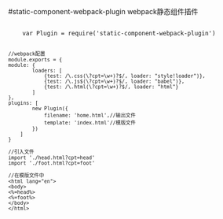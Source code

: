 #static-component-webpack-plugin
webpack静态组件插件

<code>
    var Plugin = require('static-component-webpack-plugin')

    //webpack配置
    module.exports = {
    module: {
            loaders: [
                {test: /\.css(\?cpt=\w+)?$/, loader: "style!loader")},
                {test: /\.js$(\?cpt=\w+)?$/, loader: "babel")},
                {test: /\.html(\?cpt=\w+)?$/, loader: "html"}
            ]
    },
    plugins: [
            new Plugin({
                filename: 'home.html',//输出文件
                template: 'index.html'//模版文件
            })
        ]
    }

    //引入文件
    import './head.html?cpt=head'
    import './foot.html?cpt=foot'

    //在模版文件中
    <html lang="en">
    <body>
    <%=head%>
    <%=foot%>
    </body>
    </html>

</code>